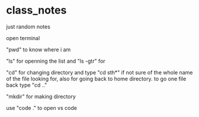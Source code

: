 # class_notes
just random notes

open terminal

"pwd" to know where i am

"ls" for openning the list and "ls -gtr" for 

"cd" for changing directory and type "cd sth*" if not sure of the whole name of the file looking for, also for going back to home directory. to go one file back type "cd .."

"mkdir" for making directory

use "code ." to open vs code